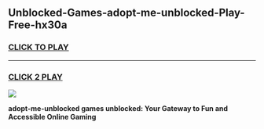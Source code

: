 
## Unblocked-Games-adopt-me-unblocked-Play-Free-hx30a
<h3>
<a href="https://premium76.site?title=adopt-me-unblocked&ref=23A">CLICK TO PLAY</a></h3>
<hr>

<h3>
<a href="https://premium76.site?title=adopt-me-unblocked&ref=23A">CLICK 2 PLAY</a>
  
</h3>

<a href="https://premium76.site?title=adopt-me-unblocked&ref=23A"><img src="https://clearcache.store/games.png"></a>


**adopt-me-unblocked games unblocked: Your Gateway to Fun and Accessible Online Gaming**
